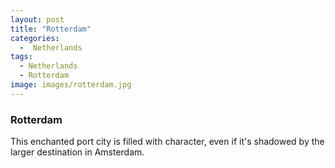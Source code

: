 ```yaml
---
layout: post
title: "Rotterdam"
categories:
  -  Netherlands
tags:
  - Netherlands
  - Rotterdam
image: images/rotterdam.jpg
---
```


### Rotterdam

This enchanted port city is filled with character, even if it's shadowed by the larger destination in Amsterdam.